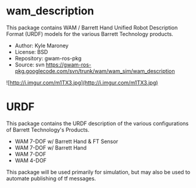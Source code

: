 # wam\_description #

This package contains WAM / Barrett Hand Unified Robot Description Format (URDF) models for the various Barrett Technology products.

  * Author: Kyle Maroney
  * License: BSD
  * Repository: gwam-ros-pkg
  * Source: svn https://gwam-ros-pkg.googlecode.com/svn/trunk/wam/wam_sim/wam_description

![http://i.imgur.com/m1TX3.jpg](http://i.imgur.com/m1TX3.jpg)

# URDF #

This package contains the URDF description of the various configurations of Barrett Technology's Products.

  * WAM 7-DOF w/ Barrett Hand & FT Sensor
  * WAM 7-DOF w/ Barrett Hand
  * WAM 7-DOF
  * WAM 4-DOF

This package will be used primarily for simulation, but may also be used to automate publishing of tf messages.